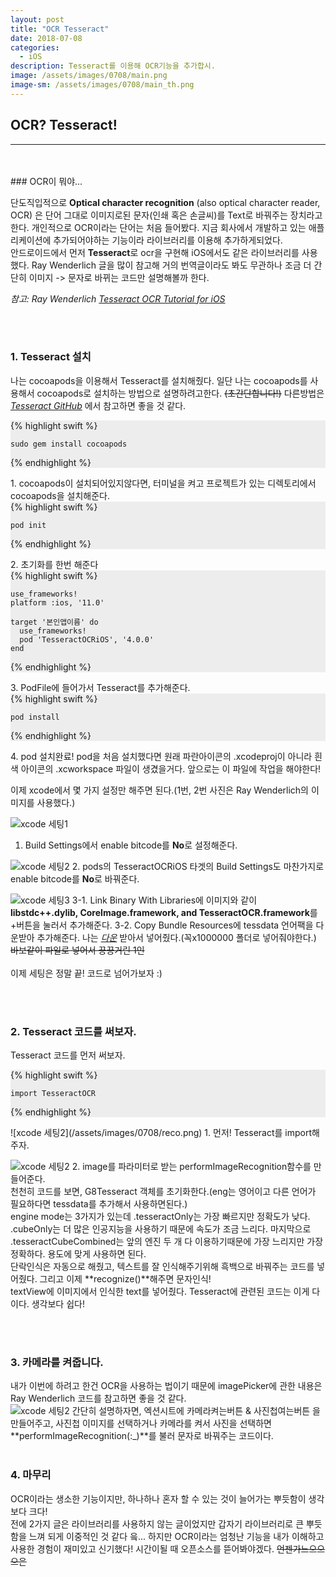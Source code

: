 ```yaml
---
layout: post
title: "OCR Tesseract"
date: 2018-07-08
categories:
  - iOS
description: Tesseract를 이용해 OCR기능을 추가합시. 
image: /assets/images/0708/main.png
image-sm: /assets/images/0708/main_th.png
---
```



## OCR? Tesseract!
---


<br/>
<br/>
### OCR이 뭐야...

단도직입적으로 **Optical character recognition** (also optical character reader, OCR) 은 단어 그대로 이미지로된 문자(인쇄 혹은 손글씨)를 Text로 바꿔주는 장치라고 한다. 개인적으로 OCR이라는 단어는 처음 들어봤다. 지금 회사에서 개발하고 있는 애플리케이션에 추가되어야하는 기능이라 라이브러리를 이용해 추가하게되었다.  
안드로이드에서 먼저 **Tesseract**로 ocr을 구현해 iOS에서도 같은 라이브러리를 사용했다. Ray Wenderlich 글을 많이 참고해 거의 번역글이라도 봐도 무관하나 조금 더 간단히 이미지 -> 문자로 바뀌는 코드만 설명해볼까 한다.  
  
*참고: Ray Wenderlich [Tesseract OCR Tutorial for iOS](https://www.raywenderlich.com/163445/tesseract-ocr-tutorial-ios)* 

  
<br />
<br />


### 1. Tesseract 설치      
  

나는 cocoapods을 이용해서 Tesseract를 설치해줬다. 일단 나는 cocoapods를 사용해서 cocoapods로 설치하는 방법으로 설명하려고한다. ~~(초간단합니다!)~~ 다른방법은 *[Tesseract GitHub](https://github.com/gali8/Tesseract-OCR-iOS)* 에서 참고하면 좋을 것 같다.  

<div style="background-color: #EDEDED">
{% highlight swift %}  

    sudo gem install cocoapods
            
{% endhighlight %}
</div>  
1. cocoapods이 설치되어있지않다면, 터미널을 켜고 프로젝트가 있는 디렉토리에서 cocoapods을 설치해준다.  

<div style="background-color: #EDEDED">
{% highlight swift %}  

    pod init
            
{% endhighlight %}
</div>  
2. 초기화를 한번 해준다  

<div style="background-color: #EDEDED">
{% highlight swift %}  

    use_frameworks!
    platform :ios, '11.0'
    
    target '본인앱이름' do
      use_frameworks!
      pod 'TesseractOCRiOS', '4.0.0'
    end
            
{% endhighlight %}
</div>  
3. PodFile에 들어가서 Tesseract를 추가해준다.  

<div style="background-color: #EDEDED">
{% highlight swift %}  

    pod install
            
{% endhighlight %}
</div>  
4. pod 설치완료! pod을 처음 설치했다면 원래 파란아이콘의 .xcodeproj이 아니라 흰색 아이콘의 .xcworkspace 파일이 생겼을거다. 앞으로는 이 파일에 작업을 해야한다!  

이제 xcode에서 몇 가지 설정만 해주면 된다.(1번, 2번 사진은 Ray Wenderlich의 이미지를 사용했다.)  

![xcode 세팅1](/assets/images/0708/bitcode1.png)
1. Build Settings에서 enable bitcode를 **No**로 설정해준다.  

![xcode 세팅2](/assets/images/0708/bitcode2.png)
2. pods의 TesseractOCRiOS 타겟의 Build Settings도 마찬가지로 enable bitcode를 **No**로 바꿔준다.  

![xcode 세팅3](/assets/images/0708/setting.png)
3-1. Link Binary With Libraries에 이미지와 같이 **libstdc++.dylib, CoreImage.framework, and TesseractOCR.framework**를 +버튼을 눌러서 추가해준다.
3-2. Copy Bundle Resources에 tessdata 언어팩을 다운받아 추가해준다. 나는 *[다운](https://github.com/tesseract-ocr/tessdata)* 받아서 넣어줬다.(꼭x1000000 폴더로 넣어줘야한다.) ~~바보같이 파일로 넣어서 끙끙거린 1인~~  
<br />
이제 세팅은 정말 끝! 코드로 넘어가보자 :)

  
<br />
<br />
  
  
### 2. Tesseract 코드를 써보자.  
  
Tesseract 코드를 먼저 써보자.  

<div style="background-color: #EDEDED">
{% highlight swift %}  

    import TesseractOCR
            
{% endhighlight %}
</div>  
![xcode 세팅2](/assets/images/0708/reco.png)
1. 먼저! Tesseract를 import해주자.  

![xcode 세팅2](/assets/images/0708/reco.png)
2. image를 파라미터로 받는 performImageRecognition함수를 만들어준다.  
천천히 코드를 보면, G8Tesseract 객체를 초기화한다.(eng는 영어이고 다른 언어가 필요하다면 tessdata를 추가해서 사용하면된다.)  
engine mode는 3가지가 있는데 .tesseractOnly는 가장 빠르지만 정확도가 낮다. .cubeOnly는 더 많은 인공지능을 사용하기 때문에 속도가 조금 느리다. 마지막으로 .tesseractCubeCombined는 앞의 엔진 두 개 다 이용하기때문에 가장 느리지만 가장 정확하다. 용도에 맞게 사용하면 된다.  
단락인식은 자동으로 해줬고, 텍스트를 잘 인식해주기위해 흑백으로 바꿔주는 코드를 넣어줬다. 그리고 이제 **recognize()**해주면 문자인식!  
textView에 이미지에서 인식한 text를 넣어줬다. Tesseract에 관련된 코드는 이게 다이다. 생각보다 쉽다!


<br />
<br />

### 3. 카메라를 켜줍니다.  
  
내가 이번에 하려고 한건 OCR을 사용하는 법이기 때문에 imagePicker에 관한 내용은 Ray Wenderlich 코드를 참고하면 좋을 것 같다.  
![xcode 세팅2](/assets/images/0708/imagepicker.png)
간단히 설명하자면, 엑션시트에 카메라켜는버튼 & 사진첩여는버튼 을 만들어주고, 사진첩 이미지를 선택하거나 카메라를 켜서 사진을 선택하면 **performImageRecognition(:_)**를 불러 문자로 바꿔주는 코드이다. 
<br />
<br />

### 4. 마무리  

OCR이라는 생소한 기능이지만, 하나하나 혼자 할 수 있는 것이 늘어가는 뿌듯함이 생각보다 크다!  
전에 2가지 글은 라이브러리를 사용하지 않는 글이었지만 갑자기 라이브러리로 큰 뿌듯함을 느껴 되게 이중적인 것 같다 읔... 하지만 OCR이라는 엄청난 기능을 내가 이해하고 사용한 경험이 재미있고 신기했다! 시간이될 때 오픈소스를 뜯어봐야겠다. ~~언젠가느으으으은~~  


  
<br />
<br />


<br />


